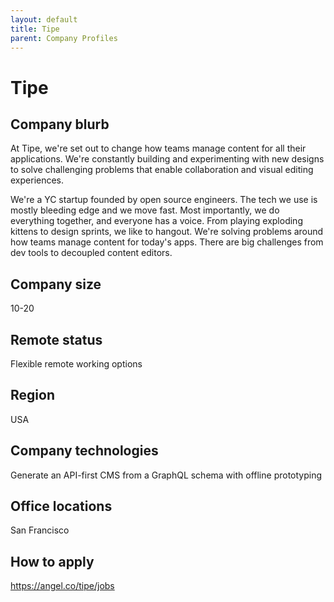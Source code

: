 ```yaml
---
layout: default
title: Tipe
parent: Company Profiles
---
```


# Tipe

## Company blurb

At Tipe, we're set out to change how teams manage content for all their applications. We're constantly building and experimenting with new designs to solve challenging problems that enable collaboration and visual editing experiences. 

We're a YC startup founded by open source engineers. The tech we use is mostly bleeding edge and we move fast. Most importantly, we do everything together, and everyone has a voice. From playing exploding kittens to design sprints, we like to hangout. We're solving problems around how teams manage content for today's apps. There are big challenges from dev tools to decoupled content editors.

## Company size

10-20

## Remote status

Flexible remote working options

## Region

USA

## Company technologies

Generate an API-first CMS from a GraphQL schema with offline prototyping

## Office locations

San Francisco

## How to apply

https://angel.co/tipe/jobs
